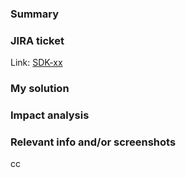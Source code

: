### Summary
<!-- Brief description of WHAT you’re doing and WHY. -->

### JIRA ticket
Link: [SDK-xx](https://caf.atlassian.net/browse/SDK-xx)

### My solution
<!-- Brief description of your solution -->

### Impact analysis

### Relevant info and/or screenshots

cc 